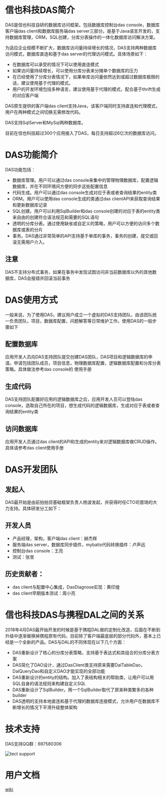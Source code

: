 # 信也科技DAS简介
DAS是信也科技自研的数据库访问框架。包括数据库控制台das console，数据库客户端das client和数据库服务端das server三部分。是基于Java语言开发的，支持数据库管理，ORM，SQL创建，分库分表操作的一体化数据库访问解决方案。

为适应企业规模不断扩大，数据库访问量持续增长的情况，DAS支持两种数据库访问模式，数据库直连和基于das server的代理访问模式。具体场景如下：
* 在数据库可以承受的情况下可以使用直连模式
* 如果访问量持续增长，可以使用分库分表来分摊单个数据库的压力
* 在已经使用了分库分表情况下，如果单库访问量依然达到或超过数据库极限的话，建议使用基于代理的模式。
* 用户的开发环境包括多种语言，建议使用基于代理的模式，配合基于thrift生成的对应客户端

DAS原生提供的客户端das client支持Java，该客户端同时支持直连和代理模式，用户在两种模式之间切换无需修改代码。

DAS支持SqlServer和MySql两种数据库。

目前在信也科技超过300个应用接入了DAS，每日支持超过6亿次的数据库访问。

#  DAS功能简介
DAS功能包括：
* 数据库管理。用户可以通过das console来集中的管理物理数据库，配置逻辑数据库，并在不同环境间方便的同步这些配置信息
* 代码生成。用户可以通过das console生成对应于表或者查询结果的entity类
* ORM。用户可以使用das console生成的类通过das clientAPI来获取查询结果和更新数据库记录
* SQL创建。用户可以利用SqlBuilder和das console创建的对应于表的entity类来自由的创建符合语法规范和需要的SQL语句
* 透明的分库分表。通过使用缺省或自定义的策略，用户可以方便的访问多个数据库或表的分片
* 事务。DAS通过非常简单的API支持基于单库的事务，事务的创建，提交或回滚无需用户介入。

## 注意
DAS不支持分布式事务，如果在事务中发现试图访问非当前数据库以外的其他数据库，DAS会报错并回滚当前事务

# DAS使用方式
一般来说，为了使用DAS，建议用户成立一个虚拟的DAS支持团队，由该团队统一负责团队，项目，数据库配置，问题解答等日常维护工作。使用DAS的一般步骤如下
## 配置数据库
应用开发人员向DAS支持团队提交创建DAS团队，DAS项目和逻辑数据库的申请。申请包括团队成员，项目信息，物理数据库配置，逻辑数据库配置和分库分表策略。具体做法参考das console的 使用手册
## 生成代码
DAS支持团队配置好应用的逻辑数据库之后，应用开发人员可以登陆das console，选取自己所在的项目，想生成代码的逻辑数据库，生成对应于表或者查询结果的entity类
## 访问数据库
应用开发人员通过das client的API和生成的entity来对逻辑数据库做CRUD操作。具体请参考das client使用手册

# DAS开发团队
## 发起人
DAS最开始是由前拍拍贷基础框架负责人杨波发起，并获得时任CTO司晋琦的大力支持。具体研发分工如下：

## 开发人员
* 产品经理，架构，客户端das client：赫杰辉
* 服务端das server，数据库同步插件，mybatis代码转换插件：卢声远
* 控制台das console：王亮
* 测试：张昱

## 历史贡献者：
* das client与配置中心集成，DasDiagnose实现：黄印煌
* das client早期版本测试：周小亮

# 信也科技DAS与携程DAL之间的关系
2018年4月DAS最开始开发的时候是基于携程DAL做的定制化改造，后面在不断到升级中逐渐替换掉携程原有代码，目前除了客户端最底层的部分代码外，基本上已经是一个全新的产品。DAS与DAL的不同体现在以下几个方面：
* DAS重新设计了核心的分库分表策略，支持基于表达式和其组合的分库分表方案
* DAS简化了DAO设计，通过DasClient类支持原来需要DalTableDao，DalQueryDao和自定义DAO才能实现的全部功能
* DAS重新设计的entity的结构。加入了表结构相关的帮助类，让用户可以用SQL自身的语法规则来构建自定义SQL
* DAS重新设计了SqlBuilder。用一个SqlBuilder取代了原来种类繁多的各种builder
* DAS透明的支持本地直连和基于代理的数据库连接模式，允许用户在数据库不断增长的情况下平滑升级整体架构

# 技术支持
DAS支持QQ群：697580306

![tect support](https://github.com/ppdaicorp/das/blob/master/das-client/doc/img/tech_support.png)

# 用户文档
[wiki](https://github.com/ppdaicorp/das/wiki)
